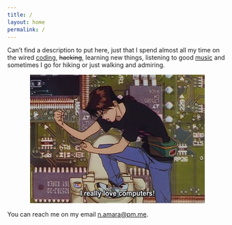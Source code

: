 ```yaml
---
title: /
layout: home
permalink: /
---
```


Can’t find a description to put here, just that I spend almost all my time on the wired [coding](https://github.com/hihebark), ~~hacking~~, learning new things, listening to good [music](https://soundcloud.com/rm-rfall/sets) and sometimes I go for hiking or just walking and admiring.
<p align="center">
  <img src="./assets/images/dog.jpeg" alt="dog" width="400">
</p>

You can reach me on my email <a href="mailto:n.amara@pm.me">n.amara@pm.me</a>.
